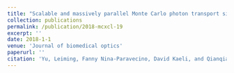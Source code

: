 ```yaml
---
title: "Scalable and massively parallel Monte Carlo photon transport simulations for heterogeneous computing platforms"
collection: publications
permalink: /publication/2018-mcxcl-19
excerpt: ''
date: 2018-1-1
venue: 'Journal of biomedical optics'
paperurl: ''
citation: 'Yu, Leiming, Fanny Nina-Paravecino, David Kaeli, and Qianqian Fang. "Scalable and massively parallel Monte Carlo photon transport simulations for heterogeneous computing platforms." Journal of biomedical optics 23, no. 1 (2018): 010504.'
---
```

